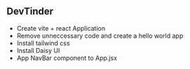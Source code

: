 ## DevTinder 
- Create vite + react Application
- Remove unneccessary code and create a hello world app
- Install tailwind css
- Install Daisy UI 
- App NavBar component to App.jsx